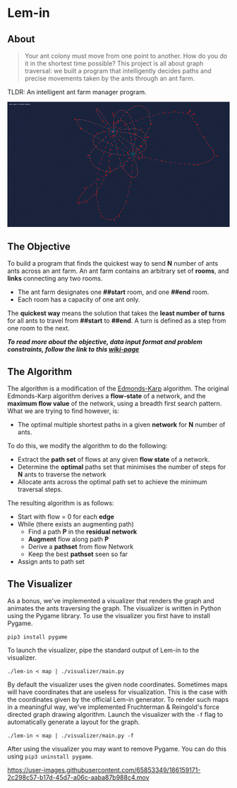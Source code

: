 # Lem-in
## About
>Your ant colony must move from one point to another. How do you do it in the shortest time possible? This project is all about graph traversal: we built a program that intelligently decides paths and precise movements taken by the ants through an ant farm.

TLDR: An intelligent ant farm manager program.

![lem-in Visualization](https://github.com/Caruychen/image_media/blob/main/lem-in/My_Movie_AdobeExpress.gif)

## The Objective
To build a program that finds the quickest way to send **N** number of ants ants across an ant farm. An ant farm contains an arbitrary set of **rooms**, and **links** connecting any two rooms.
* The ant farm designates one **##start** room, and one **##end** room.
* Each room has a capacity of one ant only.

The **quickest way** means the solution that takes the **least number of turns** for all ants to travel from **##start** to **##end**. A turn is defined as a step from one room to the next.

_**To read more about the objective, data input format and problem constraints, follow the link to this [wiki-page](../../wiki/Objective)**_

## The Algorithm
The algorithm is a modification of the [Edmonds-Karp](https://en.wikipedia.org/wiki/Edmonds–Karp_algorithm) algorithm. The original Edmonds-Karp algorithm derives a **flow-state** of a network, and the **maximum flow value** of the network, using a breadth first search pattern. What we are trying to find however, is:
* The optimal multiple shortest paths in a given **network** for **N** number of ants.

To do this, we modify the algorithm to do the following:
* Extract the **path set** of flows at any given **flow state** of a network.
* Determine the **optimal** paths set that minimises the number of steps for **N** ants to traverse the network
* Allocate ants across the optimal path set to achieve the minimum traversal steps.

The resulting algorithm is as follows:

* Start with flow = 0 for each **edge**
* While (there exists an augmenting path)
    * Find a path **P** in the **residual network**
    * **Augment** flow along path **P**
	* Derive a **pathset** from flow Network
    * Keep the best **pathset** seen so far
* Assign ants to path set

## The Visualizer
As a bonus, we've implemented a visualizer that renders the graph and animates the ants traversing the graph. The visualizer is written in Python using the Pygame library. To use the visualizer you first have to install Pygame.
```
pip3 install pygame
```
To launch the visualizer, pipe the standard output of Lem-in to the visualizer.
```
./lem-in < map | ./visualizer/main.py
```
By default the visualizer uses the given node coordinates. Sometimes maps will have coordinates that are useless for visualization. This is the case with the coordinates given by the official Lem-in generator. To render such maps in a meaningful way, we've implemented Fruchterman & Reingold's force directed graph drawing algorithm. Launch the visualizer with the `-f` flag to automatically generate a layout for the graph.
```
./lem-in < map | ./visualizer/main.py -f
```
After using the visualizer you may want to remove Pygame. You can do this using `pip3 uninstall pygame`.

https://user-images.githubusercontent.com/65853349/186159171-2c298c57-b17d-45d7-a06c-aaba87b988c4.mov

